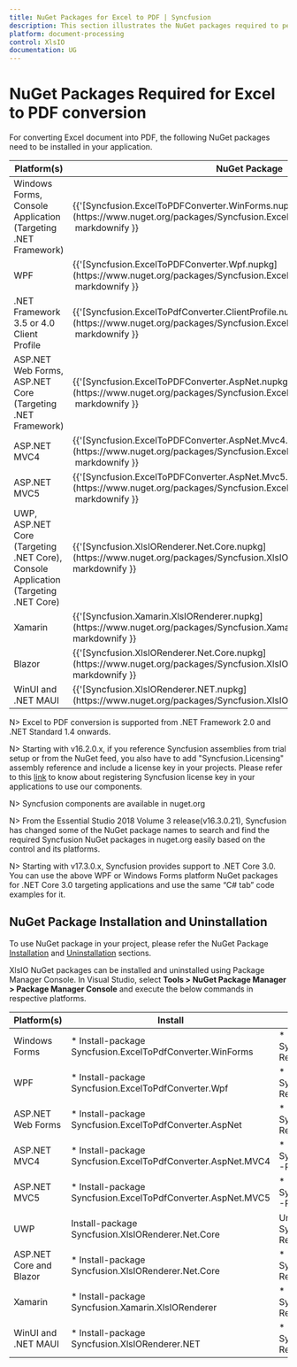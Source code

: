 ```yaml
---
title: NuGet Packages for Excel to PDF | Syncfusion
description: This section illustrates the NuGet packages required to perform Excel to PDF conversion in various platforms and frameworks.
platform: document-processing
control: XlsIO
documentation: UG
---
```

# NuGet Packages Required for Excel to PDF conversion

For converting Excel document into PDF, the following NuGet packages need to be installed in your application.

<table>
<tr>
<thead>
<th><b>Platform(s)</b></th>
<th><b>NuGet Package</b></th>
</thead>
</tr>
<tr>
<td>
Windows Forms,<br/>
Console Application (Targeting .NET Framework)
</td>
<td>
{{'[Syncfusion.ExcelToPDFConverter.WinForms.nupkg](https://www.nuget.org/packages/Syncfusion.ExcelToPdfConverter.WinForms/)'| markdownify }}
</td>
</tr>
<tr>
<td>
WPF
</td>
<td>
{{'[Syncfusion.ExcelToPDFConverter.Wpf.nupkg](https://www.nuget.org/packages/Syncfusion.ExcelToPdfConverter.Wpf/)'| markdownify }}
</td>
</tr>
<tr>
<td>
.NET Framework 3.5 or 4.0 Client Profile
</td>
<td>
{{'[Syncfusion.ExcelToPdfConverter.ClientProfile.nupkg](https://www.nuget.org/packages/Syncfusion.ExcelToPdfConverter.ClientProfile/)'| markdownify }}
</td>
</tr>
<tr>
<td>
ASP.NET Web Forms,<br/>
ASP.NET Core (Targeting .NET Framework)
</td>
<td>
{{'[Syncfusion.ExcelToPDFConverter.AspNet.nupkg](https://www.nuget.org/packages/Syncfusion.ExcelToPdfConverter.AspNet/)'| markdownify }}
</td>
</tr>
<tr>
<td>
ASP.NET MVC4
</td>
<td>
{{'[Syncfusion.ExcelToPDFConverter.AspNet.Mvc4.nupkg](https://www.nuget.org/packages/Syncfusion.ExcelToPdfConverter.AspNet.Mvc4/)'| markdownify }}
</td>
</tr>
<tr>
<td>
ASP.NET MVC5
</td>
<td>
{{'[Syncfusion.ExcelToPDFConverter.AspNet.Mvc5.nupkg](https://www.nuget.org/packages/Syncfusion.ExcelToPdfConverter.AspNet.Mvc5/)'| markdownify }}
</td>
</tr>
<tr>
<td>
UWP,<br/> 
ASP.NET Core (Targeting .NET Core),<br/>
Console Application (Targeting .NET Core)
</td>
<td>
{{'[Syncfusion.XlsIORenderer.Net.Core.nupkg](https://www.nuget.org/packages/Syncfusion.XlsIORenderer.Net.Core/)'| markdownify }}
</td>
</tr>
<tr>
<td>
Xamarin
</td>
<td>
{{'[Syncfusion.Xamarin.XlsIORenderer.nupkg](https://www.nuget.org/packages/Syncfusion.Xamarin.XlsIORenderer/)'| markdownify }}
</td>
</tr>
<tr>
<td>
Blazor
</td>
<td>
{{'[Syncfusion.XlsIORenderer.Net.Core.nupkg](https://www.nuget.org/packages/Syncfusion.XlsIORenderer.Net.Core/)'| markdownify }}
</td>
</tr>
<tr>
<td>
WinUI and .NET MAUI
</td>
<td>
{{'[Syncfusion.XlsIORenderer.NET.nupkg](https://www.nuget.org/packages/Syncfusion.XlsIORenderer.NET/)'| markdownify }}
</td>
</tr>
</table>

N> Excel to PDF conversion is supported from .NET Framework 2.0 and .NET Standard 1.4 onwards.

N> Starting with v16.2.0.x, if you reference Syncfusion assemblies from trial setup or from the NuGet feed, you also have to add "Syncfusion.Licensing" assembly reference and include a license key in your projects. Please refer to this [link](https://help.syncfusion.com/common/essential-studio/licensing/overview) to know about registering Syncfusion license key in your applications to use our components.

N> Syncfusion components are available in nuget.org

N> From the Essential Studio 2018 Volume 3 release(v16.3.0.21), Syncfusion has changed some of the NuGet package names to search and find the required Syncfusion NuGet packages in nuget.org easily based on the control and its platforms.

N> Starting with v17.3.0.x, Syncfusion provides support to .NET Core 3.0. You can use the above WPF or Windows Forms platform NuGet packages for .NET Core 3.0 targeting applications and use the same “C# tab” code examples for it.

## NuGet Package Installation and Uninstallation

To use NuGet package in your project, please refer the NuGet Package [Installation](https://help.syncfusion.com/extension/syncfusion-nuget-packages/nuget-packages#installing-nuget-packages) and [Uninstallation](https://help.syncfusion.com/extension/syncfusion-nuget-packages/nuget-uninstallation-process) sections.

XlsIO NuGet packages can be installed and uninstalled using Package Manager Console. In Visual Studio, select **Tools > NuGet Package Manager > Package Manager Console** and execute the below commands in respective platforms.

<table>
<tr>
<thead>
<th><b>Platform(s)</b></th>
<th><b>Install</b></th>
<th><b>UnInstall</b></th>
</thead>
</tr>
<tr>
<td>
Windows Forms
</td>
<td>
* Install-package Syncfusion.ExcelToPdfConverter.WinForms
</td>
<td>
* Uninstall-package Syncfusion.ExcelToPdfConverter.WinForms -RemoveDependencies
</td>
</tr>
<tr>
<td>
WPF
</td>
<td>
* Install-package Syncfusion.ExcelToPdfConverter.Wpf
</td>
<td>
* Uninstall-package Syncfusion.ExcelToPdfConverter.Wpf -RemoveDependencies
</td>
</tr>
<tr>
<td>
ASP.NET Web Forms
</td>
<td>
* Install-package Syncfusion.ExcelToPdfConverter.AspNet
</td>
<td>
* Uninstall-package Syncfusion.ExcelToPdfConverter.AspNet -RemoveDependencies
</td>
</tr>
<tr>
<td>
ASP.NET MVC4
</td>
<td>
* Install-package Syncfusion.ExcelToPdfConverter.AspNet.MVC4
</td>
<td>
* Uninstall-package Syncfusion.ExcelToPdfConverter.AspNet.MVC4 -RemoveDependencies
</td>
</tr>
<tr>
<td>
ASP.NET MVC5
</td>
<td>
* Install-package Syncfusion.ExcelToPdfConverter.AspNet.MVC5
</td>
<td>
* Uninstall-package Syncfusion.ExcelToPdfConverter.AspNet.MVC5 -RemoveDependencies
</td>
</tr>
<tr>
<td>
UWP
</td>
<td>
Install-package Syncfusion.XlsIORenderer.Net.Core
</td>
<td>
Uninstall-package Syncfusion.XlsIORenderer.Net.Core –RemoveDependencies
</td>
</tr>
<tr>
<td>
ASP.NET Core and Blazor
</td>
<td>
* Install-package Syncfusion.XlsIORenderer.Net.Core
</td>
<td>
* Uninstall-package Syncfusion.XlsIORenderer.Net.Core –RemoveDependencies
</td>
</tr>
<tr>
<td>
Xamarin
</td>
<td>
* Install-package Syncfusion.Xamarin.XlsIORenderer
</td>
<td>
* Uninstall-package Syncfusion.Xamarin.XlsIORenderer –RemoveDependencies
</td>
</tr>
<tr>
<td>
WinUI and .NET MAUI
</td>
<td>
* Install-package Syncfusion.XlsIORenderer.NET
</td>
<td>
* Uninstall-package Syncfusion.XlsIORenderer.NET –RemoveDependencies
</td>
</tr>
</table>